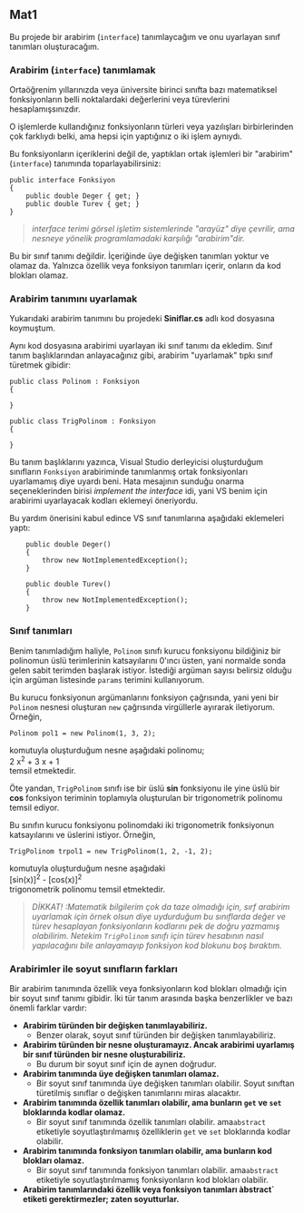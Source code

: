 ﻿## Mat1
Bu projede bir arabirim (`interface`) tanımlaycağım
ve onu uyarlayan sınıf tanımları oluşturacağım.

### Arabirim (`interface`) tanımlamak
Ortaöğrenim yıllarınızda veya üniversite birinci sınıfta bazı
matematiksel fonksiyonların belli noktalardaki değerlerini
veya türevlerini hesaplamışsınızdır.

O işlemlerde kullandığınız fonksiyonların türleri veya
yazılışları birbirlerinden çok farklıydı belki,
ama hepsi için yaptığınız o iki işlem aynıydı.

Bu fonksiyonların içeriklerini değil de, yaptıkları
ortak işlemleri bir "arabirim" (`interface`) tanımında
toparlayabilirsiniz:
```
public interface Fonksiyon
{
    public double Deger { get; }
    public double Turev { get; }
}
```
> *interface terimi görsel işletim sistemlerinde "arayüz"
  diye çevrilir, ama nesneye yönelik programlamadaki
  karşılığı "arabirim"dir.*

Bu bir sınıf tanımı değildir. İçeriğinde üye değişken
tanımları yoktur ve olamaz da. Yalnızca özellik veya
fonksiyon tanımları içerir, onların da kod blokları olamaz.

### Arabirim tanımını uyarlamak
Yukarıdaki arabirim tanımını bu projedeki **Siniflar.cs**
adlı kod dosyasına koymuştum.

Aynı kod dosyasına arabirimi uyarlayan iki sınıf tanımı da
ekledim. Sınıf tanım başlıklarından anlayacağınız gibi,
arabirim "uyarlamak" tıpkı sınıf türetmek gibidir:
```
public class Polinom : Fonksiyon
{
    
}

public class TrigPolinom : Fonksiyon
{
    
}
```
Bu tanım başlıklarını yazınca, Visual Studio derleyicisi
oluşturduğum sınıfların `Fonksiyon` arabiriminde tanımlanmış
ortak fonksiyonları uyarlamamış diye uyardı beni.
Hata mesajının sunduğu onarma seçeneklerinden birisi
*implement the interface* idi, yani VS benim için arabirimi
uyarlayacak kodları eklemeyi öneriyordu.

Bu yardım önerisini kabul edince VS sınıf tanımlarına
aşağıdaki eklemeleri yaptı:

```
    public double Deger()
    {
        throw new NotImplementedException();
    }

    public double Turev()
    {
        throw new NotImplementedException();
    }
```

### Sınıf tanımları
Benim tanımladığım haliyle, `Polinom` sınıfı kurucu fonksiyonu
bildiğiniz bir polinomun üslü terimlerinin katsayılarını
0'ıncı üsten, yani normalde sonda gelen sabit terimden başlarak
istiyor. İstediği argüman sayısı belirsiz olduğu için
argüman listesinde `params` terimini kullanıyorum.

Bu kurucu fonksiyonun argümanlarını fonksiyon çağrısında,
yani yeni bir `Polinom` nesnesi oluşturan `new` çağrısında
virgüllerle ayırarak iletiyorum. Örneğin,
```
Polinom pol1 = new Polinom(1, 3, 2);
```
komutuyla oluşturduğum nesne aşağıdaki polinomu;<br>
2 x<sup>2</sup> + 3 x + 1<br>
temsil etmektedir.

Öte yandan, `TrigPolinom` sınıfı ise bir üslü **sin**
fonksiyonu ile yine üslü bir **cos** fonksiyon teriminin
toplamıyla oluşturulan bir trigonometrik polinomu temsil ediyor.

Bu sınıfın kurucu fonksiyonu polinomdaki iki trigonometrik
fonksiyonun katsayılarını ve üslerini istiyor. Örneğin,
```
TrigPolinom trpol1 = new TrigPolinom(1, 2, -1, 2);
```
komutuyla oluşturduğum nesne aşağıdaki<br>
[sin(x)]<sup>2</sup> - [cos(x)]<sup>2</sup><br>
trigonometrik polinomu temsil etmektedir.

> *DİKKAT! :Matematik bilgilerim çok da taze olmadığı
   için, sırf arabirim uyarlamak için örnek olsun
   diye uydurduğum bu sınıflarda değer ve türev
   hesaplayan fonksiyonların kodlarını pek de doğru
   yazmamış olabilirim. Netekim `TrigPolinom` sınıfı
   için türev hesabının nasıl yapılacağını bile
   anlayamayıp fonksiyon kod blokunu boş bıraktım.*

### Arabirimler ile soyut sınıfların farkları
Bir arabirim tanımında özellik veya fonksiyonların
kod blokları olmadığı için bir soyut sınıf tanımı
gibidir. İki tür tanım arasında başka benzerlikler
ve bazı önemli farklar vardır:
- **Arabirim türünden bir değişken tanımlayabiliriz.**
    - Benzer olarak, soyut sınıf türünden
      bir değişken tanımlayabiliriz.
- **Arabirim türünden bir nesne oluşturamayız.
    Ancak arabirimi uyarlamış bir sınıf türünden
    bir nesne oluşturabiliriz.**
    - Bu durum bir soyut sınıf için de aynen doğrudur.
- **Arabirim tanımında üye değişken tanımları olamaz.**
    - Bir soyut sınıf tanımında üye değişken tanımları olabilir.
      Soyut sınıftan türetilmiş sınıflar o değişken tanımlarını
      miras alacaktır.
- **Arabirim tanımında özellik tanımları olabilir,
    ama bunların `get` ve `set` bloklarında kodlar olamaz.**
    - Bir soyut sınıf tanımında özellik tanımları olabilir.
      ama`abstract` etiketiyle soyutlaştırılmamış
      özelliklerin `get` ve `set` bloklarında kodlar olabilir.
- **Arabirim tanımında fonksiyon tanımları olabilir,
    ama bunların kod blokları olamaz.**
    - Bir soyut sınıf tanımında fonksiyon tanımları olabilir.
      ama`abstract` etiketiyle soyutlaştırılmamış
      fonksiyonların kod blokları olabilir.
- **Arabirim tanımlarındaki özellik veya fonksiyon
    tanımları àbstract` etiketi gerektirmezler;
    zaten soyutturlar.**